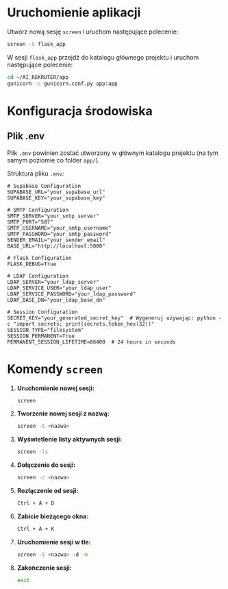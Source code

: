 
# Uruchomienie aplikacji

Utwórz nową sesję `screen` i uruchom następujące polecenie:
```bash
screen -S flask_app
```

W sesji `flask_app` przejdź do katalogu głównego projektu i uruchom następujące polecenie:
```bash
cd ~/AI_REKRUTER/app
gunicorn -c gunicorn.conf.py app:app
```

# Konfiguracja środowiska

## Plik .env

Plik `.env` powinien zostać utworzony w głównym katalogu projektu (na tym samym poziomie co folder `app/`).

Struktura pliku `.env`:

```env
# Supabase Configuration
SUPABASE_URL="your_supabase_url"
SUPABASE_KEY="your_supabase_key"

# SMTP Configuration
SMTP_SERVER="your_smtp_server"
SMTP_PORT="587"
SMTP_USERNAME="your_smtp_username"
SMTP_PASSWORD="your_smtp_password"
SENDER_EMAIL="your_sender_email"
BASE_URL="http://localhost:5000"

# Flask Configuration
FLASK_DEBUG=True

# LDAP Configuration
LDAP_SERVER="your_ldap_server"
LDAP_SERVICE_USER="your_ldap_user"
LDAP_SERVICE_PASSWORD="your_ldap_password"
LDAP_BASE_DN="your_ldap_base_dn"

# Session Configuration
SECRET_KEY="your_generated_secret_key"  # Wygeneruj używając: python -c "import secrets; print(secrets.token_hex(32))"
SESSION_TYPE="filesystem"
SESSION_PERMANENT=True
PERMANENT_SESSION_LIFETIME=86400  # 24 hours in seconds
```



# Komendy `screen`

1. **Uruchomienie nowej sesji:**
   ```bash
   screen
   ```
2. **Tworzenie nowej sesji z nazwą:**
   ```bash
   screen -S <nazwa>
   ```

3. **Wyświetlenie listy aktywnych sesji:**
   ```bash
   screen -ls
   ```

4. **Dołączenie do sesji:**
   ```bash
   screen -r <nazwa>
   ```

5. **Rozłączenie od sesji:**
   ```bash
   Ctrl + A + D
   ```

6. **Zabicie bieżącego okna:**
   ```bash
   Ctrl + A + K
   ```

7. **Uruchomienie sesji w tle:**
   ```bash
   screen -S <nazwa> -d -m
   ```

8. **Zakończenie sesji:**
   ```bash
   exit
   ```
